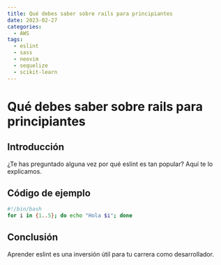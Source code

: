 ```yaml
---
title: Qué debes saber sobre rails para principiantes
date: 2023-02-27
categories:
  - AWS
tags:
  - eslint
  - sass
  - neovim
  - sequelize
  - scikit-learn
---
```


# Qué debes saber sobre rails para principiantes

## Introducción

¿Te has preguntado alguna vez por qué eslint es tan popular? Aquí te lo explicamos.

## Código de ejemplo

```bash
#!/bin/bash
for i in {1..5}; do echo "Hola $i"; done
```

## Conclusión

Aprender eslint es una inversión útil para tu carrera como desarrollador.